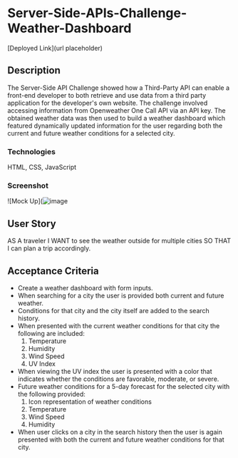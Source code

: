 # Server-Side-APIs-Challenge-Weather-Dashboard

[Deployed Link](url placeholder)

## Description

The Server-Side API Challenge showed how a Third-Party API can enable a front-end developer to both retrieve and use data from a third party application for the developer's own website. The challenge involved accessing information from Openweather One Call API via an API key. The obtained weather data was then used to build a weather dashboard which featured dynamically updated information for the user regarding both the current and future weather conditions for a selected city.  

### Technologies

HTML, CSS, JavaScript

### Screenshot

![Mock Up](![image](https://user-images.githubusercontent.com/95147890/152713674-67750b3d-cb10-4231-ab23-17a03ce55c52.png)


## User Story

AS A traveler I WANT to see the weather outside for multiple cities SO THAT I can plan a trip accordingly.

## Acceptance Criteria

- Create a weather dashboard with form inputs.
- When searching for a city the user is provided both current and future weather.
- Conditions for that city and the city itself are added to the search history.
- When presented with the current weather conditions for that city the following are included:
    1. Temperature
    2. Humidity
    3. Wind Speed
    4. UV Index
- When viewing the UV index the user is presented with a color that indicates whether the conditions are favorable, moderate, or severe.
- Future weather conditions for a 5-day forecast for the selected city with the following provided:
    1. Icon representation of weather conditions
    2. Temperature
    3. Wind Speed
    4. Humidity
- When user clicks on a city in the search history then the user is again presented with both the current and future weather conditions for that city.      
